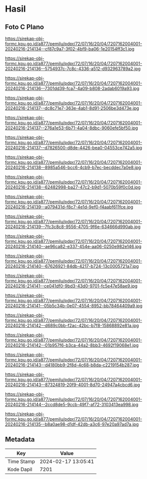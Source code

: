 # Hasil

## Foto C Plano

https://sirekap-obj-formc.kpu.go.id/a877/pemilu/pdpr/72/07/16/20/04/7207162004001-20240216-214134--cf87c9a7-3f02-4bf9-ba06-1e20154ff3c1.jpg

https://sirekap-obj-formc.kpu.go.id/a877/pemilu/pdpr/72/07/16/20/04/7207162004001-20240216-214136--5754937c-7c8c-4336-a512-d932963789a2.jpg

https://sirekap-obj-formc.kpu.go.id/a877/pemilu/pdpr/72/07/16/20/04/7207162004001-20240216-214136--7301dd39-fca7-4a09-b808-2adab6019a93.jpg

https://sirekap-obj-formc.kpu.go.id/a877/pemilu/pdpr/72/07/16/20/04/7207162004001-20240216-214137--dc8c71e7-363e-4ab1-8d91-2506be3d473e.jpg

https://sirekap-obj-formc.kpu.go.id/a877/pemilu/pdpr/72/07/16/20/04/7207162004001-20240216-214137--276a1e53-6b71-4a04-8dbc-9060efe5bf50.jpg

https://sirekap-obj-formc.kpu.go.id/a877/pemilu/pdpr/72/07/16/20/04/7207162004001-20240216-214137--d7826500-d8de-4426-bea0-04553ce742a5.jpg

https://sirekap-obj-formc.kpu.go.id/a877/pemilu/pdpr/72/07/16/20/04/7207162004001-20240216-214138--8985a546-bcc6-4cb9-b7ec-becddec7a0e8.jpg

https://sirekap-obj-formc.kpu.go.id/a877/pemilu/pdpr/72/07/16/20/04/7207162004001-20240216-214138--62482998-ba27-47c2-b9d1-5070b59f0c0d.jpg

https://sirekap-obj-formc.kpu.go.id/a877/pemilu/pdpr/72/07/16/20/04/7207162004001-20240216-214139--a079431d-f8c7-4e1d-9ef0-f4aabf611fce.jpg

https://sirekap-obj-formc.kpu.go.id/a877/pemilu/pdpr/72/07/16/20/04/7207162004001-20240216-214139--7fc3c8c8-9556-4705-9f6e-634666d990ab.jpg

https://sirekap-obj-formc.kpu.go.id/a877/pemilu/pdpr/72/07/16/20/04/7207162004001-20240216-214140--ae96ca82-e337-454e-aa06-0250e982e146.jpg

https://sirekap-obj-formc.kpu.go.id/a877/pemilu/pdpr/72/07/16/20/04/7207162004001-20240216-214140--67626921-84db-4217-b724-13c0005721a7.jpg

https://sirekap-obj-formc.kpu.go.id/a877/pemilu/pdpr/72/07/16/20/04/7207162004001-20240216-214141--ce041df0-9bd3-43d0-9701-fc5e47e58ae9.jpg

https://sirekap-obj-formc.kpu.go.id/a877/pemilu/pdpr/72/07/16/20/04/7207162004001-20240216-214141--05b5c34b-0e07-4554-8952-bb78464409a9.jpg

https://sirekap-obj-formc.kpu.go.id/a877/pemilu/pdpr/72/07/16/20/04/7207162004001-20240216-214142--d689c0bb-f2ac-42bc-b7f8-15868892e81a.jpg

https://sirekap-obj-formc.kpu.go.id/a877/pemilu/pdpr/72/07/16/20/04/7207162004001-20240216-214142--01b957f6-b3ca-44a2-8bb3-4692f19068e1.jpg

https://sirekap-obj-formc.kpu.go.id/a877/pemilu/pdpr/72/07/16/20/04/7207162004001-20240216-214143--d4180bb9-2f8d-4c68-b8da-c2219154b287.jpg

https://sirekap-obj-formc.kpu.go.id/a877/pemilu/pdpr/72/07/16/20/04/7207162004001-20240216-214143--87324819-20f9-4001-8d70-24947a4cbcd6.jpg

https://sirekap-obj-formc.kpu.go.id/a877/pemilu/pdpr/72/07/16/20/04/7207162004001-20240216-214144--2ccd8de5-9ccb-49f7-af72-3103413ea998.jpg

https://sirekap-obj-formc.kpu.go.id/a877/pemilu/pdpr/72/07/16/20/04/7207162004001-20240216-214135--b8a0ae98-d1df-42db-a3c6-97e20a97ad7a.jpg


## Metadata

| Key        | Value               |
| ---------- | ------------------- |
| Time Stamp | 2024-02-17 13:05:41 |
| Kode Dapil | 7201                |




